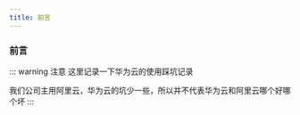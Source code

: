 ```yaml
---
title: 前言
---
```

### 前言
::: warning 注意
这里记录一下华为云的使用踩坑记录

我们公司主用阿里云，华为云的坑少一些，所以并不代表华为云和阿里云哪个好哪个坏
:::
